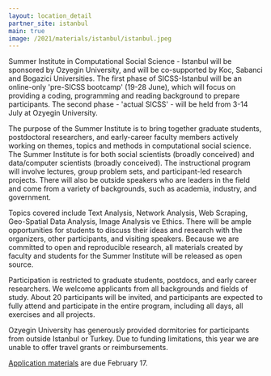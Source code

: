 ```yaml
---
layout: location_detail
partner_site: istanbul
main: true
image: /2021/materials/istanbul/istanbul.jpeg
---
```


Summer Institute in Computational Social Science - Istanbul will be sponsored by Ozyegin University, and will be co-supported by Koc, Sabanci and Bogazici Universities. The first phase of SICSS-Istanbul will be an online-only 'pre-SICSS bootcamp' (19-28 June), which will focus on providing a coding, programming and reading background to prepare participants. The second phase - 'actual SICSS' - will be held from 3-14 July at Ozyegin University. 

The purpose of the Summer Institute is to bring together graduate students, postdoctoral researchers, and early-career faculty members actively working on themes, topics and methods in computational social science. The Summer Institute is for both social scientists (broadly conceived) and data/computer scientists (broadly conceived). The instructional program will involve lectures, group problem sets, and participant-led research projects. There will also be outside speakers who are leaders in the field and come from a variety of backgrounds, such as academia, industry, and government. 

Topics covered include Text Analysis, Network Analysis, Web Scraping, Geo-Spatial Data Analysis, Image Analysis ve Ethics. There will be ample opportunities for students to discuss their ideas and research with the organizers, other participants, and visiting speakers. Because we are committed to open and reproducible research, all materials created by faculty and students for the Summer Institute will be released as open source. 

Participation is restricted to graduate students, postdocs, and early career researchers. We welcome applicants from all backgrounds and fields of study. About 20 participants will be invited, and participants are expected to fully attend and participate in the entire program, including all days, all exercises and all projects.

Ozyegin University has generously provided dormitories for participants from outside Istanbul or Turkey. Due to funding limitations, this year we are unable to offer travel grants or reimbursements.

[Application materials](https://compsocialscience.github.io/summer-institute/2023/istanbul/apply) are due February 17.
